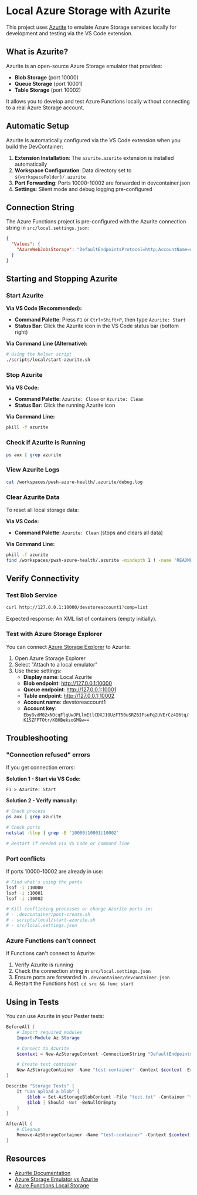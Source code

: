 # Local Azure Storage with Azurite

This project uses [Azurite](https://github.com/Azure/Azurite) to emulate Azure Storage services locally for development and testing via the VS Code extension.

## What is Azurite?

Azurite is an open-source Azure Storage emulator that provides:
- **Blob Storage** (port 10000)
- **Queue Storage** (port 10001)
- **Table Storage** (port 10002)

It allows you to develop and test Azure Functions locally without connecting to a real Azure Storage account.

## Automatic Setup

Azurite is automatically configured via the VS Code extension when you build the DevContainer:

1. **Extension Installation**: The `azurite.azurite` extension is installed automatically
2. **Workspace Configuration**: Data directory set to `${workspaceFolder}/.azurite`
3. **Port Forwarding**: Ports 10000-10002 are forwarded in devcontainer.json
4. **Settings**: Silent mode and debug logging pre-configured

## Connection String

The Azure Functions project is pre-configured with the Azurite connection string in `src/local.settings.json`:

```json
{
  "Values": {
    "AzureWebJobsStorage": "DefaultEndpointsProtocol=http;AccountName=devstoreaccount1;AccountKey=Eby8vdM02xNOcqFlqUwJPLlmEtlCDXJ1OUzFT50uSRZ6IFsuFq2UVErCz4I6tq/K1SZFPTOtr/KBHBeksoGMGw==;BlobEndpoint=http://127.0.0.1:10000/devstoreaccount1;QueueEndpoint=http://127.0.0.1:10001/devstoreaccount1;TableEndpoint=http://127.0.0.1:10002/devstoreaccount1;"
  }
}
```

## Starting and Stopping Azurite

### Start Azurite

**Via VS Code (Recommended):**
- **Command Palette**: Press `F1` or `Ctrl+Shift+P`, then type `Azurite: Start`
- **Status Bar**: Click the Azurite icon in the VS Code status bar (bottom right)

**Via Command Line (Alternative):**
```bash
# Using the helper script
./scripts/local/start-azurite.sh
```

### Stop Azurite

**Via VS Code:**
- **Command Palette**: `Azurite: Close` or `Azurite: Clean`
- **Status Bar**: Click the running Azurite icon

**Via Command Line:**
```bash
pkill -f azurite
```

### Check if Azurite is Running

```bash
ps aux | grep azurite
```

### View Azurite Logs

```bash
cat /workspaces/pwsh-azure-health/.azurite/debug.log
```

### Clear Azurite Data

To reset all local storage data:

**Via VS Code:**
- **Command Palette**: `Azurite: Clean` (stops and clears all data)

**Via Command Line:**
```bash
pkill -f azurite
find /workspaces/pwsh-azure-health/.azurite -mindepth 1 ! -name 'README.md' -delete
```

## Verify Connectivity

### Test Blob Service

```bash
curl http://127.0.0.1:10000/devstoreaccount1?comp=list
```

Expected response: An XML list of containers (empty initially).

### Test with Azure Storage Explorer

You can connect [Azure Storage Explorer](https://azure.microsoft.com/en-us/products/storage/storage-explorer/) to Azurite:

1. Open Azure Storage Explorer
2. Select "Attach to a local emulator"
3. Use these settings:
   - **Display name**: Local Azurite
   - **Blob endpoint**: http://127.0.0.1:10000
   - **Queue endpoint**: http://127.0.0.1:10001
   - **Table endpoint**: http://127.0.0.1:10002
   - **Account name**: devstoreaccount1
   - **Account key**: `Eby8vdM02xNOcqFlqUwJPLlmEtlCDXJ1OUzFT50uSRZ6IFsuFq2UVErCz4I6tq/K1SZFPTOtr/KBHBeksoGMGw==`

## Troubleshooting

### "Connection refused" errors

If you get connection errors:

**Solution 1 - Start via VS Code:**
```
F1 > Azurite: Start
```

**Solution 2 - Verify manually:**
```bash
# Check process
ps aux | grep azurite

# Check ports
netstat -tlnp | grep -E '10000|10001|10002'

# Restart if needed via VS Code or command line
```

### Port conflicts

If ports 10000-10002 are already in use:

```bash
# Find what's using the ports
lsof -i :10000
lsof -i :10001
lsof -i :10002

# Kill conflicting processes or change Azurite ports in:
# - .devcontainer/post-create.sh
# - scripts/local/start-azurite.sh
# - src/local.settings.json
```

### Azure Functions can't connect

If Functions can't connect to Azurite:

1. Verify Azurite is running
2. Check the connection string in `src/local.settings.json`
3. Ensure ports are forwarded in `.devcontainer/devcontainer.json`
4. Restart the Functions host: `cd src && func start`

## Using in Tests

You can use Azurite in your Pester tests:

```powershell
BeforeAll {
    # Import required modules
    Import-Module Az.Storage

    # Connect to Azurite
    $context = New-AzStorageContext -ConnectionString "DefaultEndpointsProtocol=http;AccountName=devstoreaccount1;AccountKey=Eby8vdM02xNOcqFlqUwJPLlmEtlCDXJ1OUzFT50uSRZ6IFsuFq2UVErCz4I6tq/K1SZFPTOtr/KBHBeksoGMGw==;BlobEndpoint=http://127.0.0.1:10000/devstoreaccount1;QueueEndpoint=http://127.0.0.1:10001/devstoreaccount1;TableEndpoint=http://127.0.0.1:10002/devstoreaccount1;"

    # Create test container
    New-AzStorageContainer -Name "test-container" -Context $context -ErrorAction SilentlyContinue
}

Describe "Storage Tests" {
    It "Can upload a blob" {
        $blob = Set-AzStorageBlobContent -File "test.txt" -Container "test-container" -Blob "test.txt" -Context $context
        $blob | Should -Not -BeNullOrEmpty
    }
}

AfterAll {
    # Cleanup
    Remove-AzStorageContainer -Name "test-container" -Context $context -Force -ErrorAction SilentlyContinue
}
```

## Resources

- [Azurite Documentation](https://github.com/Azure/Azurite)
- [Azure Storage Emulator vs Azurite](https://learn.microsoft.com/en-us/azure/storage/common/storage-use-azurite)
- [Azure Functions Local Storage](https://learn.microsoft.com/en-us/azure/azure-functions/functions-run-local#local-settings-file)
